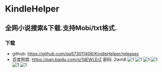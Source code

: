 # KindleHelper
## 全网小说搜索&下载.支持Mobi/txt格式.
### 下载
* github: https://github.com/qq573011406/KindleHelper/releases
* 百度网盘: https://pan.baidu.com/s/1dEWLErZ 密码: 2wm8
![1](https://github.com/qq573011406/KindleHelper/raw/master/KindleHelper/resource/1.png)
![1](https://github.com/qq573011406/KindleHelper/raw/master/KindleHelper/resource/2.png)
![1](https://github.com/qq573011406/KindleHelper/raw/master/KindleHelper/resource/3.png)
![1](https://github.com/qq573011406/KindleHelper/raw/master/KindleHelper/resource/4.jpg)
![1](https://github.com/qq573011406/KindleHelper/raw/master/KindleHelper/resource/5.jpg)
![1](https://github.com/qq573011406/KindleHelper/raw/master/KindleHelper/resource/6.jpg)
